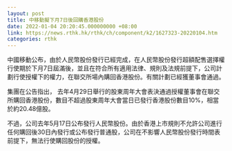 ```yaml
---
layout: post
title: 中移動擬下月7日後回購香港股份
date: 2022-01-04 20:20:45.000000000 +08:00
link: https://news.rthk.hk/rthk/ch/component/k2/1627323-20220104.htm
categories: rthk
---
```


中國移動公布，由於人民幣股份發行已經完成，在人民幣股份發行超額配售選擇權行使期於下月7日屆滿後，並且在符合所有適用法律、規則及法規前提下，公司計劃行使授權下的權力，在聯交所場內購回香港股份。有關計劃已經獲董事會通過。

集團在公告指出， 去年4月29日舉行的股東周年大會表決通過授權董事會在聯交所購回香港股份，數目不超過股東周年大會當日已發行香港股份數目10%，相當於約20.48億股。

不過，公司去年5月17日公布發行人民幣股份。由於香港上市規則不允許公司進行任何購回後30日內發行或公布發行普通股，公司在不影響人民幣股份發行時間表前提下，無法行使購回股份的授權。

